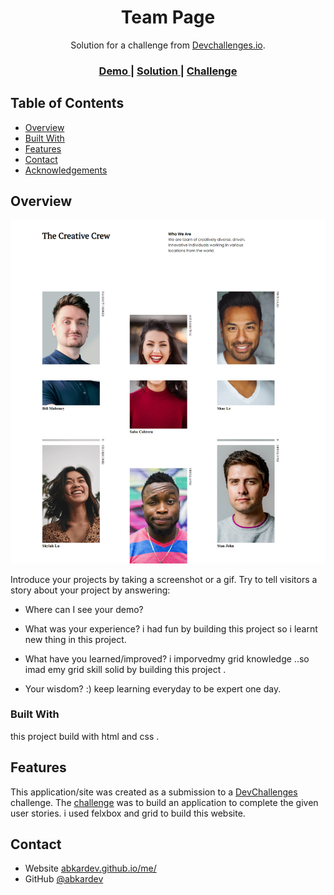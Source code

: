 <!-- Please update value in the {}  -->

<h1 align="center">Team Page</h1>

<div align="center">
   Solution for a challenge from  <a href="http://devchallenges.io" target="_blank">Devchallenges.io</a>.
</div>

<div align="center">
  <h3>
    <a href="https://abkardev.github.io/my-team-page/">
      Demo
    </a>
    <span> | </span>
    <a href="https://github.com/abkardev/my-team-page">
      Solution
    </a>
    <span> | </span>
    <a href="https://devchallenges.io/challenges/hhmesazsqgKXrTkYkt0U">
      Challenge
    </a>
  </h3>
</div>

<!-- TABLE OF CONTENTS -->

## Table of Contents

- [Overview](#overview)
- [Built With](#built-with)
- [Features](#features)
- [Contact](#contact)
- [Acknowledgements](#acknowledgements)

<!-- OVERVIEW -->

## Overview

![screenshot](img/screenshot-127.0.0.1_8080-2021.11.08-22_39_08.png)

Introduce your projects by taking a screenshot or a gif. Try to tell visitors a story about your project by answering:

- Where can I see your demo?

- What was your experience?
i had fun by building this project so i learnt new thing in this project.
- What have you learned/improved?
i imporvedmy grid knowledge ..so imad emy grid skill solid by building this project .
- Your wisdom? :)
keep learning everyday to be expert one day.

### Built With
this project build with html and css .

## Features

<!-- List the features of your application or follow the template. Don't share the figma file here :) -->

This application/site was created as a submission to a [DevChallenges](https://devchallenges.io/challenges) challenge. The [challenge](https://devchallenges.io/challenges/hhmesazsqgKXrTkYkt0U) was to build an application to complete the given user stories. i used felxbox and grid to build this website.



## Contact

- Website [abkardev.github.io/me/](https://abkardev.github.io/me/)
- GitHub [@abkardev](https://github.com/abkardev)
